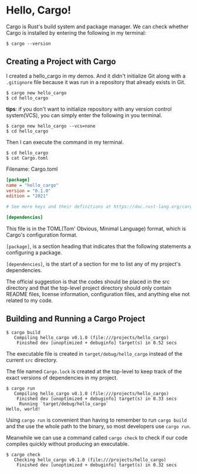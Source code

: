 # Hello, Cargo!

Cargo is Rust's build system and package manager. We can check whether Cargo is installed by entering the following in my terminal:

```shell
$ cargo --version
```

## Creating a Project with Cargo

I created a hello_cargo in my demos. And it didn't initialize Git along with a `.gitignore` file because it was run in a repository that already exists in Git.

```shell
$ cargo new hello_cargo
$ cd hello_cargo
```
**tips**: if you don't want to initialize repository with any version control system(VCS), you can simply enter the following in you terminal.
```shell
$ cargo new hello_cargo --vcs=none
$ cd hello_cargo
```

Then I can execute the command in my terminal.

```shell
$ cd hello_cargo
$ cat Cargo.toml
```

Filename: Cargo.toml

```ini
[package]
name = "hello_cargo"
version = "0.1.0"
edition = "2021"

# See more keys and their definitions at https://doc.rust-lang.org/cargo/reference/manifest.html

[dependencies]
```

This file is in the TOML(Tom' Obvious, Minimal Language) format, which is Cargo's configuration format.

`[package]`, is a section heading that indicates that the following statements a configuring a package.

`[dependencies]`, is the start of a section for me to list any of my project's dependencies.

The official suggestion is that the codes should be placed in the src directory and that the top-level project directory should only contain README files, license information, configuration files, and anything else not related to my code.

## Building and Running a Cargo Project

```shell
$ cargo build
   Compiling hello_cargo v0.1.0 (file:///projects/hello_cargo)
    Finished dev [unoptimized + debuginfo] target(s) in 0.52 secs
```

The executable file is created in `target/debug/hello_cargo` instead of the current `src` directory.

The file named `Cargo.lock` is created at the top-level to keep track of the exact versions of dependencies in my project.

```shell
$ cargo run
   Compiling hello_cargo v0.1.0 (file:///projects/hello_cargo)
    Finished dev [unoptimized + debuginfo] target(s) in 0.33 secs
     Running `target/debug/hello_cargo`
Hello, world!
```

Using `cargo run` is convenient than having to remember to run `cargo build` and the use the whole path to the binary, so most developers use `cargo run`.

Meanwhile we can use a command called `cargo check` to check if our code compiles quickly without producing an executable.

```shell
$ cargo check
   Checking hello_cargo v0.1.0 (file:///projects/hello_cargo)
    Finished dev [unoptimized + debuginfo] target(s) in 0.32 secs
```
